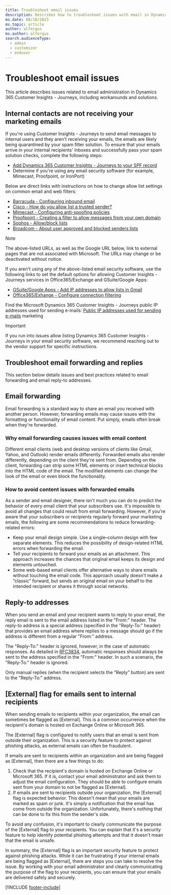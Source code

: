 ```yaml
---
title: Troubleshoot email issues
description: Describes how to troubleshoot issues with email in Dynamics 365 Customer Insights - Journeys.
ms.date: 08/18/2023
ms.topic: article
author: alfergus
ms.author: alfergus
search.audienceType: 
  - admin
  - customizer
  - enduser
---
```


# Troubleshoot email issues

This article describes issues related to email administration in Dynamics 365 Customer Insights - Journeys, including workarounds and solutions.

## Internal contacts are not receiving your marketing emails

If you're using Customer Insights - Journeys to send email messages to internal users and they aren't receiving your emails, the emails are likely being quarantined by your spam filter solution. To ensure that your emails arrive in your internal recipients' inboxes and successfully pass your spam solution checks, complete the following steps:

- [Add Dynamics 365 Customer Insights - Journeys to your SPF record](mkt-settings-authenticate-domains.md)
- Determine if you're using any email security software (for example, Mimecast, Proofpoint, or IronPort)

Below are direct links with instructions on how to change allow list settings on common email and web filters:

- [Barracuda - Configuring inbound email](https://campus.barracuda.com/product/essentials/download/10YQ/barracuda-email-security-service-configuring-inbound-email/)
- [Cisco - How do you allow list a trusted sender?](https://www.cisco.com/c/en/us/support/docs/security/email-security-appliance/118585-qa-esa-00.html)
- [Mimecast - Configuring anti-spoofing policies](https://community.mimecast.com/s/article/Configuring-Anti-Spoofing-Policies-1695615136#jive_content_id_Configuring_an_AntiSpoofing_Policy)
- [Proofpoint - Creating a filter to allow messages from your own domain](https://help.proofpoint.com/Proofpoint_Essentials/Creating_a_filter_to_allow_messages_from_your_own_domain)
- [Sophos - Allow/block lists](https://docs.sophos.com/central/customer/help/en-us/ManageYourProducts/GlobalSettings/EmailAllowBlock/index.html)
- [Broadcom - About user approved and blocked senders lists](https://techdocs.broadcom.com/us/en/symantec-security-software/email-security/email-security-cloud/1-0/about-user-approved-and-blocked-senders-lists-toc216427008-d2923e4300.html)

> [!NOTE]
The above-listed URLs, as well as the Google URL below, link to external pages that are not associated with Microsoft. The URLs may change or be deactivated without notice.

If you aren't using any of the above-listed email security software, use the following links to set the default options for allowing Customer Insights - Journeys services in Office365/Exchange and GSuite/Google Apps:

- [GSuite/Google Apps - Add IP addresses to allow lists in Gmail](https://support.google.com/a/answer/60751)
- [Office365/Exhange - Configure connection filtering](/microsoft-365/security/office-365-security/configure-the-connection-filter-policy)

Find the Microsoft Dynamics 365 Customer Insights - Journeys public IP addresses used for sending e-mails: [Public IP addresses used for sending e-mails](public-ip-addresses-for-email-sending.md)
marketing
> [!IMPORTANT]
> If you run into issues allow listing Dynamics 365 Customer Insights - Journeys in your email security software, we recommend reaching out to the vendor support for specific instructions.

## Troubleshoot email forwarding and replies

This section below details issues and best practices related to email forwarding and email reply-to addresses.

## Email forwarding

Email forwarding is a standard way to share an email you received with another person. However, forwarding emails may cause issues with the formatting or functionality of email content. Put simply, emails often break when they're forwarded.

### Why email forwarding causes issues with email content

Different email clients (web and desktop versions of clients like Gmail, Yahoo, and Outlook) render emails differently. Forwarded emails also render differently, depending on the client they're sent from. Depending on the client, forwarding can strip some HTML elements or insert technical blocks into the HTML code of the email. The modified elements can change the look of the email or even block the functionality.

### How to avoid content issues with forwarded emails

As a sender and email designer, there isn't much you can do to predict the behavior of every email client that your subscribers use. It's impossible to avoid all changes that could result from email forwarding. However, if you're aware that your subscribers or recipients regularly forward your marketing emails, the following are some recommendations to reduce forwarding-related errors:

- Keep your email design simple. Use a single–column design with few separate elements. This reduces the possibility of design-related HTML errors when forwarding the email.
- Tell your recipients to forward your emails as an attachment. This approach increases the chances that original email keeps its design and elements untouched.
- Some web-based email clients offer alternative ways to share emails without touching the email code. This approach usually doesn't make a “classic” forward, but sends an original email on your behalf to the intended recipient or shares it through social networks.

## Reply-to addresses

When you send an email and your recipient wants to reply to your email, the reply email is sent to the email address listed in the "From:" header. The reply-to address is a special address (specified in the "Reply-To:" header) that provides an email address where replies to a message should go if the address is different from a regular "From:" address.

The "Reply-To:" header is ignored, however, in the case of automatic responses. As detailed in [RFC3834](https://datatracker.ietf.org/doc/html/rfc3834), automatic responses should always be sent to the address specified in the "From:" header. In such a scenario, the "Reply-To:" header is ignored.

Only manual replies (when the recipient selects the “Reply” button) are sent to the "Reply-To:" address.

## [External] flag for emails sent to internal recipients

When sending emails to recipients within your organization, the email can sometimes be flagged as [External]. This is a common occurrence when the recipient's domain is hosted on Exchange Online or Microsoft 365.

The [External] flag is configured to notify users that an email is sent from outside their organization. This is a security feature to protect against phishing attacks, as external emails can often be fraudulent.

If emails are sent to recipients within an organization and are being flagged as [External], then there are a few things to do:

1. Check that the recipient's domain is hosted on Exchange Online or Microsoft 365. If it is, contact your email administrator and ask them to adjust the email configuration. They should be able to configure emails sent from your domain to not be flagged as [External].
1. If emails are sent to recipients outside your organization, the [External] flag is expected behavior. This doesn't mean that your emails are marked as spam or junk. It's simply a notification that the email has come from outside the organization. Unfortunately, there's nothing that can be done to fix this from the sender's side.

To avoid any confusion, it's important to clearly communicate the purpose of the [External] flag to your recipients. You can explain that it's a security feature to help identify potential phishing attempts and that it doesn't mean that the email is unsafe.

In summary, the [External] flag is an important security feature to protect against phishing attacks. While it can be frustrating if your internal emails are being flagged as [External], there are steps you can take to resolve the issue. By working with your email administrator and clearly communicating the purpose of the flag to your recipients, you can ensure that your emails are delivered safely and securely.

[!INCLUDE [footer-include](./includes/footer-banner.md)]
